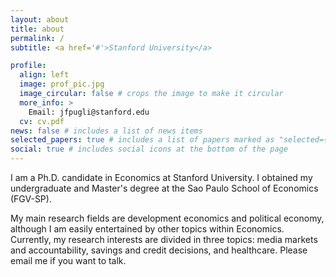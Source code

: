 ```yaml
---
layout: about
title: about
permalink: /
subtitle: <a href='#'>Stanford University</a>

profile:
  align: left
  image: prof_pic.jpg
  image_circular: false # crops the image to make it circular
  more_info: >
    Email: jfpugli@stanford.edu
  cv: cv.pdf
news: false # includes a list of news items
selected_papers: true # includes a list of papers marked as "selected={true}"
social: true # includes social icons at the bottom of the page
---
```


I am a Ph.D. candidate in Economics at Stanford University. I obtained my undergraduate and Master's degree at the Sao Paulo School of Economics (FGV-SP). 

My main research fields are development economics and political economy, although I am easily entertained by other topics within Economics. Currently, my research interests are divided in three topics: media markets and accountability, savings and credit decisions, and healthcare. Please email me if you want to talk.